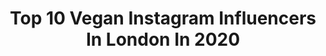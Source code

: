---
title: Top 10 Vegan Instagram Influencers In London In 2020
description: >-
  Find top vegan Instagram influencers in London in 2020. Most popular hashtags: #veganlondon #vegan #pasta #quarantine.
platform: Instagram
profiles:
  - username: "imserenalee"
    fullname: >-
      Serena Lee  莎莉娜 🇲🇾🇬🇧
    location: "United Kingdom"
    followers: 25269
    engagement: 263
    commentsToLikes: 0.082829
    id: ck0vx29u0wsbu0i1987aahl2j
    verified: false
    hashtags: "#appleblossom, #veganbaking, #thepangaia, #smallhomereno"
  - username: "vegansofldn"
    fullname: >-
      Vegan London: Food & Lifestyle
    location: "United Kingdom"
    followers: 110944
    engagement: 85
    commentsToLikes: 0.120529
    id: ck0tv12rw9h4h0i19nr1mqfk6
    verified: false
    hashtags: "#pomodoroebasilico, #mercatomayfair, #calmandkind, #thevurgerco"
  - username: "shisodelicious"
    fullname: >-
      Sara Kiyo Popowa
    location: "United Kingdom"
    followers: 105756
    engagement: 117
    commentsToLikes: 0.070244
    id: ck0tzahqqpr7c0i193iklfskw
    verified: false
    hashtags: "#foodbloggers, #pagnotta, #pinkmood, #belazydaisy"
  - username: "kellyenglandprehn"
    fullname: >-
      Kelly
    location: "United Kingdom"
    followers: 37468
    engagement: 254
    commentsToLikes: 0.071017
    id: ck5cig5n3slbm0i11lu5z719o
    verified: false
    hashtags: "#ladygarden, #lfw, #slowfashion, #veganleather"
  - username: "mama_eatwithme"
    fullname: >-
      ℙ𝕝𝕠𝕪 | 𝕃𝕠𝕟𝕕𝕠𝕟 𝕗𝕠𝕠𝕕𝕚𝕖🇬🇧
    location: "United Kingdom"
    followers: 7944
    engagement: 1134
    commentsToLikes: 0.297500
    id: ck55o6vx37rgg0i11g4m5te7k
    verified: false
    hashtags: "#dimsum, #eatguide, #veganliving, #food52"
  - username: "milesbeforebreakfast"
    fullname: >-
      Jane
    location: "United Kingdom"
    followers: 45396
    engagement: 729
    commentsToLikes: 0.054620
    id: ck13a15nbo3tz0i194a0vs1t5
    verified: false
    hashtags: "#notsponsored, #toasttoppings, #granola, #ryebread"
  - username: "captainbobcatblog"
    fullname: >-
      Eva - Captain Bobcat Blog
    location: "United Kingdom"
    followers: 16024
    engagement: 568
    commentsToLikes: 0.406734
    id: ck6tmrr5j8enu0j71tu2kkrek
    verified: false
    hashtags: "#healthymummyuk, #buyethical, #papercrafts, #weekdaydinner"
  - username: "greenwellbean"
    fullname: >-
      GWB | PLANT BASED
    location: "United Kingdom"
    followers: 6384
    engagement: 575
    commentsToLikes: 0.076848
    id: ck9h9s45s9qnq0j78thjs3bp0
    verified: false
    hashtags: "#shoplocal, #vegandiet, #veganshoutout, #quarantinelife"
  - username: "ellietheveggie"
    fullname: >-
      Ellie ☀️🥑🍌
    location: "United Kingdom"
    followers: 2777
    engagement: 1280
    commentsToLikes: 0.292044
    id: ck5byrui4ppyw0i11716tmlny
    verified: false
    hashtags: "#vegancream, #chilisincarne, #veganpizza, #vegansp"
  - username: "wildwindwanders"
    fullname: >-
      Giada | Food Travel Lifestyle
    location: "United Kingdom"
    followers: 5182
    engagement: 1032
    commentsToLikes: 0.383678
    id: ck6tvp1y2ngly0j716xjpmpgw
    verified: false
    hashtags: "#heresmyfood, #womantravel, #theprettycities, #lifeinlenses"
---